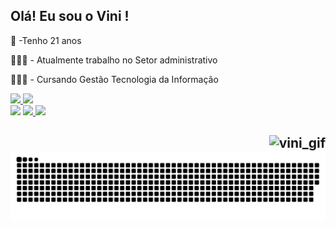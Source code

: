 ## Olá! Eu sou o Vini !

🌱 -Tenho 21 anos

👨🏾‍💻 - Atualmente trabalho no Setor administrativo

👨🏾‍🎓 - Cursando Gestão Tecnologia da Informação

<div>
  <a href="https://github.com/ViniciusMartinsA">
  <img height="150em" src="https://github-readme-stats.vercel.app/api?username=ViniciusMartinsA&show_icons=true&theme=dark&include_all_commits=true&count_private=true"/>
  <img height="140em" src="https://github-readme-stats.vercel.app/api/top-langs/?username=ViniciusMartinsA&layout=compact&langs_count=7&theme=dark"/>
</div>


<div>
   <a href="https://instagram.com/vinicius_martinsx/" target="_blank"><img src="https://img.shields.io/badge/-Instagram-%23E4405F?style=for-the-badge&logo=instagram&logoColor=white" target="_blank"></a>
  <a href="https://www.twitch.tv/v1nnn3" target="_blank"><img src="https://img.shields.io/badge/Twitch-9146FF?style=for-the-badge&logo=twitch&logoColor=white" target="_blank">
    
 </a>
   <a href = "vinimartinsalmeida@gmail.com"><img src="https://img.shields.io/badge/-Gmail-%23333?style=for-the-badge&logo=gmail&logoColor=white" target="_blank"></a>
 </div>

  ## <img align="right" alt="vini_gif" src="https://media.discordapp.net/attachments/677369291753914395/884822564248113162/c5d46b9096a87678be29db32793dac2f.gif">


  ![Snake animation](https://github.com/ViniciusMartinsA/viniciusmartins/blob/output/github-contribution-grid-snake.svg)


